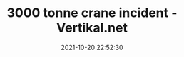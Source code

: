 ---
"title": "3000 tonne crane incident - Vertikal.net"
"date": "2021-10-20 22:52:30"
"feed_name": "GOOGLENEWSCONSTRUCTION"
"feed_website": "https://news.google.com/search?q=construction%2Bincident&hl=en-US&gl=US&ceid=US:en"
"feed_rss": "https://news.google.com/rss/search?q=construction%2Bincident&hl=en-US&gl=US&ceid=US:en"
"link": "https://vertikal.net/en/news/story/38659/3000-tonne-crane-incident"
"source": "{'href': 'https://vertikal.net', 'title': 'Vertikal.net'}"
"file": "_posts/2021-1-1-7713d0d1fb941295a27aae6cffab19c238f4dfc4.md"
"accident": "1"
"drilling": "0"
"represented_by": "0"
"dead": "0"
"injured": "0"
"arrested": "0"
"place": "unknown place"
"where": "unknown site"
"causes": "unknown"
"place_uri": "unknown place"
---